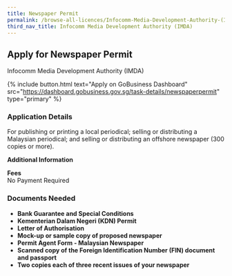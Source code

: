 ```yaml
---
title: Newspaper Permit
permalink: /browse-all-licences/Infocomm-Media-Development-Authority-(IMDA)/Newspaper-Permit
third_nav_title: Infocomm Media Development Authority (IMDA)
---
```


## Apply for Newspaper Permit

Infocomm Media Development Authority (IMDA)

{% include button.html text="Apply on GoBusiness Dashboard" src="https://dashboard.gobusiness.gov.sg/task-details/newspaperpermit" type="primary" %}

<H3>Application Details</H3>

<p>For publishing or printing a local periodical; selling or distributing a Malaysian periodical; and selling or distributing an offshore newspaper (300 copies or more).</p>

<strong>Additional Information</strong>

<p><strong>Fees</strong><br/>No Payment Required</p>

<H3>Documents Needed</H3>

<ul>
<li><strong>Bank Guarantee and Special Conditions</strong></li>
<li><strong>Kementerian Dalam Negeri (KDN) Permit</strong></li>
<li><strong>Letter of Authorisation</strong></li>
<li><strong>Mock-up or sample copy of proposed newspaper</strong></li>
<li><strong>Permit Agent Form - Malaysian Newspaper</strong></li>
<li><strong>Scanned copy of the Foreign Identification Number (FIN) document and passport</strong></li>
<li><strong>Two copies each of three recent issues of your newspaper</strong></li>
</ul>

